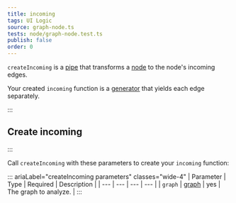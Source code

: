 ```yaml
---
title: incoming
tags: UI Logic
source: graph-node.ts
tests: node/graph-node.test.ts
publish: false
order: 0
---
```


`createIncoming` is a [pipe](/docs/logic/pipes-overview) that transforms a [node](/docs/logic/graph-overview#graph-node-and-edge) to the node's incoming edges.

Your created `incoming` function is a [generator](https://developer.mozilla.org/en-US/docs/Web/JavaScript/Reference/Global_Objects/Generator) that yields each edge separately.


:::
## Create incoming
:::

Call `createIncoming` with these parameters to create your `incoming` function:

::: ariaLabel="createIncoming parameters" classes="wide-4"
| Parameter | Type | Required | Description |
| --- | --- | --- | --- |
| `graph` | [graph](/docs/logic/graph-overview) | yes | The graph to analyze. |
:::


